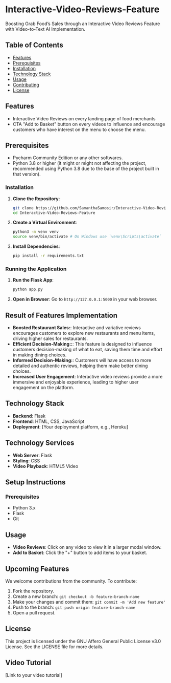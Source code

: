 # Interactive-Video-Reviews-Feature
Boosting Grab Food’s Sales through an Interactive Video Reviews Feature with Video-to-Text AI Implementation.

## Table of Contents
- [Features](#features)
- [Prerequisites](#prerequisites)
- [Installation](#setup-instructions)
- [Technology Stack](#technology-stack)
- [Usage](#usage)
- [Contributing](#contributing)
- [License](#license)

## Features
- Interactive Video Reviews on every landing page of food merchants
- CTA "Add to Basket" button on every videos to influence and encourage customers who have interest on the menu to choose the menu.

## Prerequisites
- Pycharm Community Edition or any other softwares.
- Python 3.8 or higher (it might or might not affecting the project, recommended using Python 3.8 due to the base of the project built in that version).

### Installation
1. **Clone the Repository**:
    ```bash
    git clone https://github.com/SamanthaSamosir/Interactive-Video-Reviews-Feature.git
    cd Interactive-Video-Reviews-Feature
    ```
2. **Create a Virtual Environment**:
    ```bash
    python3 -m venv venv
    source venv/bin/activate # On Windows use `venv\Scripts\activate`
    ```
3. **Install Dependencies**:
    ```bash
    pip install -r requirements.txt
    ```

### Running the Application
1. **Run the Flask App**:
    ```bash
    python app.py
    ```
2. **Open in Browser**: Go to `http://127.0.0.1:5000` in your web browser.


## Result of Features Implementation
- **Boosted Restaurant Sales:**: Interactive and variative reviews encourages customers to explore new restaurants and menu items, driving higher sales for restaurants.
- **Efficient Decision-Making::**: This feature is designed to influence customers decision-making of what to eat, saving them time and effort in making dining choices.
- **Informed Decision-Making:**: Customers will have access to more detailed and authentic reviews, helping them make better dining choices.
- **Increased User Engagement**: Interactive video reviews provide a more immersive and enjoyable experience, leading to higher user engagement on the platform.

## Technology Stack
- **Backend**: Flask
- **Frontend**: HTML, CSS, JavaScript
- **Deployment**: [Your deployment platform, e.g., Heroku]

## Technology Services
- **Web Server**: Flask
- **Styling**: CSS
- **Video Playback**: HTML5 Video

## Setup Instructions
### Prerequisites
- Python 3.x
- Flask
- Git


## Usage
- **Video Reviews**: Click on any video to view it in a larger modal window.
- **Add to Basket**: Click the "+" button to add items to your basket.

## Upcoming Features
We welcome contributions from the community. To contribute:
1. Fork the repository.
2. Create a new branch: `git checkout -b feature-branch-name`
3. Make your changes and commit them: `git commit -m 'Add new feature'`
4. Push to the branch: `git push origin feature-branch-name`
5. Open a pull request.

## License
This project is licensed under the GNU Affero General Public License v3.0 License. See the LICENSE file for more details.

## Video Tutorial
[Link to your video tutorial]

